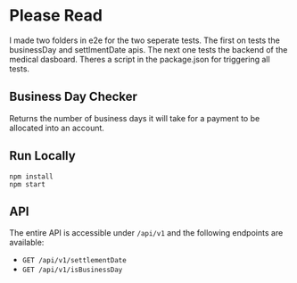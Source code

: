 # Please Read

I made two folders in e2e for the two seperate tests. The first on tests the businessDay and settlmentDate apis. The next one tests the backend of the medical dasboard. Theres a script in the package.json for triggering all tests.

## Business Day Checker
Returns the number of business days it will take for a payment to be allocated into an account.

## Run Locally

```
npm install
npm start
```

## API

The entire API is accessible under `/api/v1` and the following endpoints are available:

- `GET /api/v1/settlementDate`
- `GET /api/v1/isBusinessDay`

